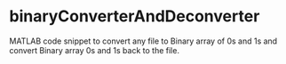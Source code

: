 # binaryConverterAndDeconverter
MATLAB code snippet to convert any file to Binary array of 0s and 1s and convert Binary array 0s and 1s back to the file.
